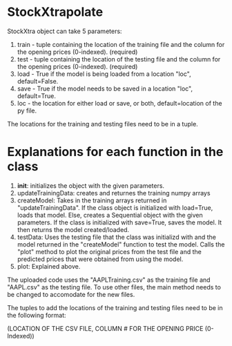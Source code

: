 # StockXtrapolate

StockXtra object can take 5 parameters:
1. train - tuple containing the location of the training file and the column for the opening prices (0-indexed). (required)
2. test - tuple containing the location of the testing file and the column for the opening prices (0-indexed). (required)
3. load - True if the model is being loaded from a location "loc", default=False.
4. save - True if the model needs to be saved in a location "loc", default=True.
5. loc - the location for either load or save, or both, default=location of the py file.

The locations for the training and testing files need to be in a tuple.


# Explanations for each function in the class

1. __init__: initializes the object with the given parameters.
2. updateTrainingData: creates and returnes the training numpy arrays
3. createModel: Takes in the training arrays returned in "updateTrainingData". If the class object is initialized with load=True, loads that model. Else, creates a Sequential object with the given parameters. If the class is initialized with save=True, saves the model. It then returns the model created/loaded.
4. testData: Uses the testing file that the class was initializd with and the model returned in the "createModel" function to test the model. Calls the "plot" method to plot the original prices from the test file and the predicted prices that were obtained from using the model.
5. plot: Explained above.

The uploaded code uses the "AAPLTraining.csv" as the training file and "AAPL.csv" as the testing file. To use other files, the main method needs to be changed to accomodate for the new files.

The tuples to add the locations of the training and testing files need to be in the following format:

(LOCATION OF THE CSV FILE, COLUMN # FOR THE OPENING PRICE (0-Indexed))

